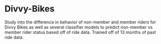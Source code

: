 # Divvy-Bikes
Study into the difference in behavior of non-member and member riders for Divvy Bikes as well as several classifier models to predict non-member vs member rider status based off of ride data. Trained off of 13 months of past ride data.
